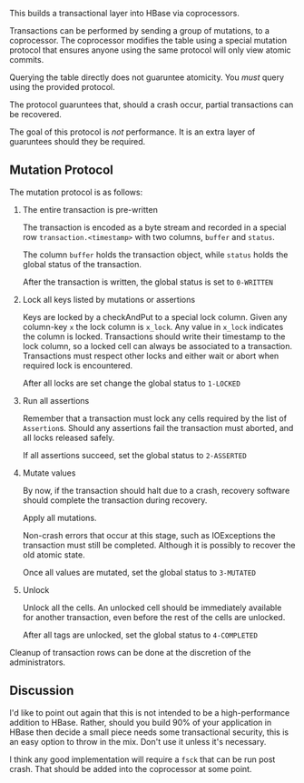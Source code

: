 This builds a transactional layer into HBase via coprocessors.

Transactions can be performed by sending a group of mutations,
to a coprocessor. The coprocessor modifies the table using a
special mutation protocol that ensures anyone using the same
protocol will only view atomic commits.

Querying the table directly does not guaruntee atomicity. You
_must_ query using the provided protocol.

The protocol guaruntees that, should a crash occur, partial
transactions can be recovered.

The goal of this protocol is _not_ performance. It is an extra
layer of guaruntees should they be required.

## Mutation Protocol ##

The mutation protocol is as follows:

1. The entire transaction is pre-written
    
    The transaction is encoded as a byte stream and recorded
    in a special row `transaction.<timestamp>` with two columns,
    `buffer` and `status`.
    
    The column `buffer` holds the transaction object, while `status` 
    holds the global status of the transaction.
    
    After the transaction is written, the global status is set to `0-WRITTEN`

2. Lock all keys listed by mutations or assertions
    
    Keys are locked by a checkAndPut to a special lock column.
    Given any column-key `x` the lock column is `x_lock`.
    Any value in `x_lock` indicates the column is locked. 
    Transactions should write their timestamp to the lock column,
    so a locked cell can always be associated to a transaction.
    Transactions must respect other locks and either wait or abort 
    when required lock is encountered.

    After all locks are set change the global status to `1-LOCKED`

3. Run all assertions
    
    Remember that a transaction must lock any cells required by
    the list of `Assertion`s.
    Should any assertions fail the transaction must aborted, and 
    all locks released safely.

    If all assertions succeed, set the global status to `2-ASSERTED`

4. Mutate values
    
    By now, if the transaction should halt due to a crash, recovery
    software should complete the transaction during recovery.
    
    Apply all mutations.
    
    Non-crash errors that occur at this stage, such as IOExceptions
    the transaction must still be completed. Although it is possibly
    to recover the old atomic state.
    
    Once all values are mutated, set the global status to `3-MUTATED`
	
5. Unlock
	
    Unlock all the cells. An unlocked cell should be immediately available  
    for another transaction, even before the rest of the cells are unlocked.

    After all tags are unlocked, set the global status to `4-COMPLETED`

Cleanup of transaction rows can be done at the discretion of the administrators.

## Discussion ##

I'd like to point out again that this is not intended to be a high-performance
addition to HBase. Rather, should you build 90% of your application in HBase
then decide a small piece needs some transactional security, this is an easy
option to throw in the mix. Don't use it unless it's necessary.

I think any good implementation will require a `fsck` that can be run 
post crash. That should be added into the coprocessor at some point.

